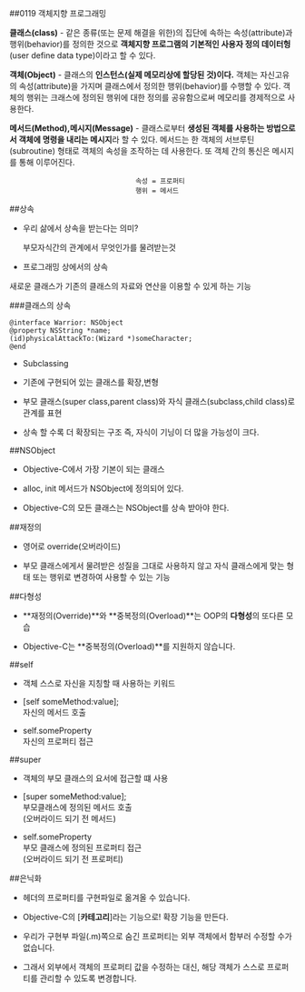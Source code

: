 ##0119 객체지향 프로그래밍

**클래스(class)** - 같은 종류(또는 문제 해결을 위한)의 집단에 속하는 속성(attribute)과 행위(behavior)를 정의한 것으로 **객체지향 프로그램의 기본적인 사용자 정의 데이터헝**(user define data type)이라고 할 수 있다.

**객체(Object)** - 클래스의 **인스턴스(실제 메모리상에 할당된 것)이다.** 객체는 자신고유의 속성(attribute)을 가지며 클래스에서 정의한 행위(behavior)를 수행할 수 있다. 객체의 행위는 크래스에 정의된 행위에 대한 정의를 공유함으로써 메모리를 경제적으로 사용한다.

**메서드(Method),메시지(Message)** - 클래스로부터  **생성된 객체를 사용하는 방법으로서 객체에 명령을 내리는 메시지**라 할 수 있다. 메서드는 한 객체의 서브루틴(subroutine) 형태로 객체의 속성을 조작하는 데 사용한다. 또 객체 간의 통신은 메시지를 통해 이루어진다.

                                   속성 = 프로퍼티
                                   행위 = 메서드

##상속

- 우리 삶에서 상속을 받는다는 의미?
  
  부모자식간의 관계에서 무엇인가를 물려받는것
- 프로그래밍 상에서의 상속
  
 새로운 클래스가 기존의 클래스의 자료와 연산을 이용할 수 있게 하는 기능

###클래스의 상속 


`@interface Warrior: NSObject`<br>
`@property NSString *name;`<br>
`(id)physicalAttackTo:(Wizard *)someCharacter;`<br>
`@end`


- Subclassing

- 기존에 구현되어 있는 클래스를 확장,변형

- 부모 클래스(super class,parent class)와 자식 클래스(subclass,child class)로 관계를 표현

- 상속 할 수록 더 확장되는 구조 즉, 자식이 기닝이 더 많을 가능성이 크다.


##NSObject

- Objective-C에서 가장 기본이 되는 클래스

- alloc, init 메서드가 NSObject에 정의되어 있다.

- Objective-C의 모든 클래스는 NSObject를 상속 받아야 한다.



##재정의

- 영어로 override(오버라이드)

- 부모 클래스에게서 물려받은 성질을 그대로 사용하지 않고 자식 클래스에게 맞는 형태 또는 행위로 변경하여 사용할 수 있는 기능

##다형성

- **재정의(Override)**와 **중복정의(Overload)**는 OOP의 **다형성**의 또다른 모습

- Objective-C는 **중복정의(Overload)**를 지원하지 않습니다.

##self

- 객체 스스로 자신을 지칭할 때 사용하는 키워드

- [self someMethod:value]; <br>자신의 메서드 호출</br>

- self.someProperty <br>자신의 프로퍼티 접근</br>


##super

- 객체의 부모 클래스의 요서에 접근할 떄 사용

- [super someMethod:value];<br>부모클래스에 정의된 메서드 호출<br>(오버라이드 되기 전 메서드)

- self.someProperty<br>부모 클래스에 정의된 프로퍼티 접근<br>(오버라이드 되기 전 프로퍼티)



##은닉화

- 헤더의 프로퍼티를 구현파일로 옮겨올 수 있습니다.

- Objective-C의 [**카테고리**]라는 기능으로! 확장 기능을 만든다.

- 우리가 구현부 파일(.m)쪽으로 숨긴 프로퍼티는 외부 객체에서 함부러 수정할 수가 없습니다.

- 그래서 외부에서 객체의 프로퍼티 값을 수정하는 대신, 해당 객체가 스스로 프로퍼티를 관리할 수 있도록 변경합니다.
